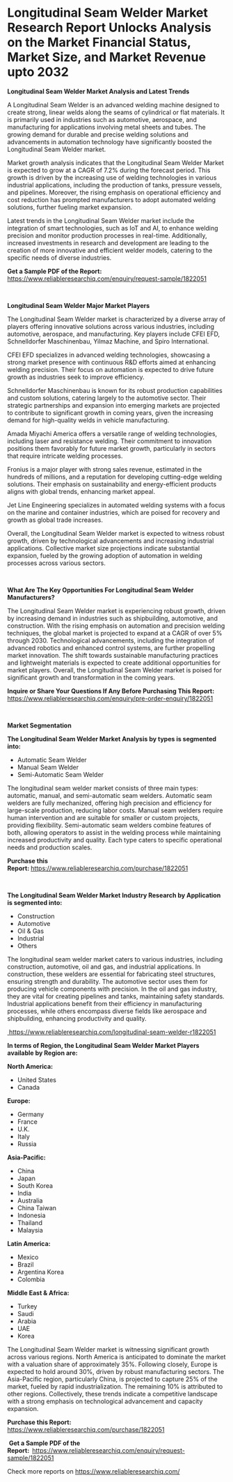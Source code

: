 <p><h1>Longitudinal Seam Welder Market Research Report Unlocks Analysis on the Market Financial Status, Market Size, and Market Revenue upto 2032</h1></p><p><strong>Longitudinal Seam Welder Market Analysis and Latest Trends</strong></p>
<p><p>A Longitudinal Seam Welder is an advanced welding machine designed to create strong, linear welds along the seams of cylindrical or flat materials. It is primarily used in industries such as automotive, aerospace, and manufacturing for applications involving metal sheets and tubes. The growing demand for durable and precise welding solutions and advancements in automation technology have significantly boosted the Longitudinal Seam Welder market.</p><p>Market growth analysis indicates that the Longitudinal Seam Welder Market is expected to grow at a CAGR of 7.2% during the forecast period. This growth is driven by the increasing use of welding technologies in various industrial applications, including the production of tanks, pressure vessels, and pipelines. Moreover, the rising emphasis on operational efficiency and cost reduction has prompted manufacturers to adopt automated welding solutions, further fueling market expansion.</p><p>Latest trends in the Longitudinal Seam Welder market include the integration of smart technologies, such as IoT and AI, to enhance welding precision and monitor production processes in real-time. Additionally, increased investments in research and development are leading to the creation of more innovative and efficient welder models, catering to the specific needs of diverse industries.</p></p>
<p><strong>Get a Sample PDF of the Report:&nbsp;</strong> <a href="https://www.reliableresearchiq.com/enquiry/request-sample/1822051?utm_campaign=1950&utm_medium=2&utm_source=Github&utm_content=ia&utm_term=18022025&utm_id=longitudinal-seam-welder">https://www.reliableresearchiq.com/enquiry/request-sample/1822051</a></p>
<p>&nbsp;</p>
<p><strong>Longitudinal Seam Welder Major Market Players</strong></p>
<p><p>The Longitudinal Seam Welder market is characterized by a diverse array of players offering innovative solutions across various industries, including automotive, aerospace, and manufacturing. Key players include CFEI EFD, Schnelldorfer Maschinenbau, Yilmaz Machine, and Spiro International. </p><p>CFEI EFD specializes in advanced welding technologies, showcasing a strong market presence with continuous R&D efforts aimed at enhancing welding precision. Their focus on automation is expected to drive future growth as industries seek to improve efficiency.</p><p>Schnelldorfer Maschinenbau is known for its robust production capabilities and custom solutions, catering largely to the automotive sector. Their strategic partnerships and expansion into emerging markets are projected to contribute to significant growth in coming years, given the increasing demand for high-quality welds in vehicle manufacturing.</p><p>Amada Miyachi America offers a versatile range of welding technologies, including laser and resistance welding. Their commitment to innovation positions them favorably for future market growth, particularly in sectors that require intricate welding processes.</p><p>Fronius is a major player with strong sales revenue, estimated in the hundreds of millions, and a reputation for developing cutting-edge welding solutions. Their emphasis on sustainability and energy-efficient products aligns with global trends, enhancing market appeal.</p><p>Jet Line Engineering specializes in automated welding systems with a focus on the marine and container industries, which are poised for recovery and growth as global trade increases.</p><p>Overall, the Longitudinal Seam Welder market is expected to witness robust growth, driven by technological advancements and increasing industrial applications. Collective market size projections indicate substantial expansion, fueled by the growing adoption of automation in welding processes across various sectors.</p></p>
<p>&nbsp;</p>
<p><strong>What Are The Key Opportunities For Longitudinal Seam Welder Manufacturers?</strong></p>
<p><p>The Longitudinal Seam Welder market is experiencing robust growth, driven by increasing demand in industries such as shipbuilding, automotive, and construction. With the rising emphasis on automation and precision welding techniques, the global market is projected to expand at a CAGR of over 5% through 2030. Technological advancements, including the integration of advanced robotics and enhanced control systems, are further propelling market innovation. The shift towards sustainable manufacturing practices and lightweight materials is expected to create additional opportunities for market players. Overall, the Longitudinal Seam Welder market is poised for significant growth and transformation in the coming years.</p></p>
<p><strong>Inquire or Share Your Questions If Any Before Purchasing This Report:</strong> <a href="https://www.reliableresearchiq.com/enquiry/pre-order-enquiry/1822051?utm_campaign=1950&utm_medium=2&utm_source=Github&utm_content=ia&utm_term=18022025&utm_id=longitudinal-seam-welder">https://www.reliableresearchiq.com/enquiry/pre-order-enquiry/1822051</a></p>
<p>&nbsp;</p>
<p><strong>Market Segmentation</strong></p>
<p><strong>The Longitudinal Seam Welder Market Analysis by types is segmented into:</strong></p>
<p><ul><li>Automatic Seam Welder</li><li>Manual Seam Welder</li><li>Semi-Automatic Seam Welder</li></ul></p>
<p><p>The longitudinal seam welder market consists of three main types: automatic, manual, and semi-automatic seam welders. Automatic seam welders are fully mechanized, offering high precision and efficiency for large-scale production, reducing labor costs. Manual seam welders require human intervention and are suitable for smaller or custom projects, providing flexibility. Semi-automatic seam welders combine features of both, allowing operators to assist in the welding process while maintaining increased productivity and quality. Each type caters to specific operational needs and production scales.</p></p>
<p><strong>Purchase this Report:&nbsp;</strong><a href="https://www.reliableresearchiq.com/purchase/1822051?utm_campaign=1950&utm_medium=2&utm_source=Github&utm_content=ia&utm_term=18022025&utm_id=longitudinal-seam-welder">https://www.reliableresearchiq.com/purchase/1822051</a></p>
<p>&nbsp;</p>
<p><strong>The Longitudinal Seam Welder Market Industry Research by Application is segmented into:</strong></p>
<p><ul><li>Construction</li><li>Automotive</li><li>Oil & Gas</li><li>Industrial</li><li>Others</li></ul></p>
<p><p>The longitudinal seam welder market caters to various industries, including construction, automotive, oil and gas, and industrial applications. In construction, these welders are essential for fabricating steel structures, ensuring strength and durability. The automotive sector uses them for producing vehicle components with precision. In the oil and gas industry, they are vital for creating pipelines and tanks, maintaining safety standards. Industrial applications benefit from their efficiency in manufacturing processes, while others encompass diverse fields like aerospace and shipbuilding, enhancing productivity and quality.</p></p>
<p><a href="https://www.reliableresearchiq.com/longitudinal-seam-welder-r1822051?utm_campaign=1950&utm_medium=2&utm_source=Github&utm_content=ia&utm_term=18022025&utm_id=longitudinal-seam-welder">&nbsp;https://www.reliableresearchiq.com/longitudinal-seam-welder-r1822051</a></p>
<p><strong>In terms of Region, the Longitudinal Seam Welder Market Players available by Region are:</strong></p>
<p>
    <p> <strong> North America: </strong>
        <ul>
            <li>United States</li>
            <li>Canada</li>
        </ul>
        </p> 
    <p> <strong> Europe: </strong>
        <ul>
            <li>Germany</li>
            <li>France</li>
            <li>U.K.</li>
            <li>Italy</li>
            <li>Russia</li>
        </ul>
        </p> 
    <p> <strong> Asia-Pacific: </strong>
        <ul>
            <li>China</li>
            <li>Japan</li>
            <li>South Korea</li>
            <li>India</li>
            <li>Australia</li>
            <li>China Taiwan</li>
            <li>Indonesia</li>
            <li>Thailand</li>
            <li>Malaysia</li>
        </ul>
        </p> 
    <p> <strong> Latin America: </strong>
        <ul>
            <li>Mexico</li>
            <li>Brazil</li>
            <li>Argentina Korea</li>
            <li>Colombia</li>
        </ul>
        </p> 
    <p> <strong> Middle East & Africa: </strong>
        <ul>
            <li>Turkey</li>
            <li>Saudi</li>
            <li>Arabia</li>
            <li>UAE</li>
            <li>Korea</li>
        </ul>
    </p>
    </p>
<p><p>The Longitudinal Seam Welder market is witnessing significant growth across various regions. North America is anticipated to dominate the market with a valuation share of approximately 35%. Following closely, Europe is expected to hold around 30%, driven by robust manufacturing sectors. The Asia-Pacific region, particularly China, is projected to capture 25% of the market, fueled by rapid industrialization. The remaining 10% is attributed to other regions. Collectively, these trends indicate a competitive landscape with a strong emphasis on technological advancement and capacity expansion.</p></p>
<p><strong>Purchase this Report: </strong><a href="https://www.reliableresearchiq.com/purchase/1822051?utm_campaign=1950&utm_medium=2&utm_source=Github&utm_content=ia&utm_term=18022025&utm_id=longitudinal-seam-welder">https://www.reliableresearchiq.com/purchase/1822051</a></p>
<p>&nbsp;<strong>Get a Sample PDF of the Report:&nbsp;&nbsp;</strong><a href="https://www.reliableresearchiq.com/enquiry/request-sample/1822051?utm_campaign=1950&utm_medium=2&utm_source=Github&utm_content=ia&utm_term=18022025&utm_id=longitudinal-seam-welder">https://www.reliableresearchiq.com/enquiry/request-sample/1822051</a></p>
<p><strong></strong></p>
<p>Check more reports on <a href="https://www.reliableresearchiq.com/?utm_campaign=1950&utm_medium=2&utm_source=Github&utm_content=ia&utm_term=18022025&utm_id=longitudinal-seam-welder">https://www.reliableresearchiq.com/</a></p>